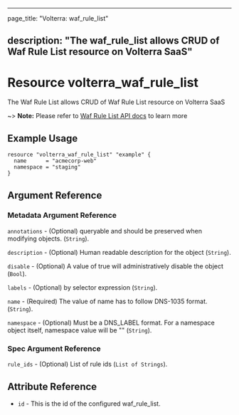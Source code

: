 ---

page_title: "Volterra: waf_rule_list"

description: "The waf_rule_list allows CRUD of Waf Rule List resource on Volterra SaaS"
---------------------------------------------------------------------------------------

Resource volterra_waf_rule_list
===============================

The Waf Rule List allows CRUD of Waf Rule List resource on Volterra SaaS

~> **Note:** Please refer to [Waf Rule List API docs](https://volterra.io/docs/api/waf-rule-list) to learn more

Example Usage
-------------

```hcl
resource "volterra_waf_rule_list" "example" {
  name      = "acmecorp-web"
  namespace = "staging"
}

```

Argument Reference
------------------

### Metadata Argument Reference

`annotations` - (Optional) queryable and should be preserved when modifying objects. (`String`).

`description` - (Optional) Human readable description for the object (`String`).

`disable` - (Optional) A value of true will administratively disable the object (`Bool`).

`labels` - (Optional) by selector expression (`String`).

`name` - (Required) The value of name has to follow DNS-1035 format. (`String`).

`namespace` - (Optional) Must be a DNS_LABEL format. For a namespace object itself, namespace value will be "" (`String`).

### Spec Argument Reference

`rule_ids` - (Optional) List of rule ids (`List of Strings`).

Attribute Reference
-------------------

-	`id` - This is the id of the configured waf_rule_list.
